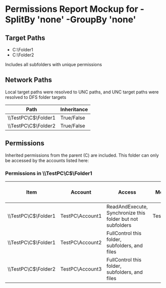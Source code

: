 # Permissions Report Mockup for -SplitBy 'none' -GroupBy 'none'

## Target Paths

- C:\Folder1
- C:\Folder2

Includes all subfolders with unique permissions

## Network Paths

Local target paths were resolved to UNC paths, and UNC target paths were resolved to DFS folder targets

| Path | Inheritance |
|------|-------------|
| \\\\TestPC\\C$\\Folder1 | True/False |
| \\\\TestPC\\C$\\Folder2 | True/False |

## Permissions

Inherited permissions from the parent (C) are included. This folder can only be accessed by the accounts listed here:

### Permissions in \\\\TestPC\\C$\\Folder1

| Item | Account | Access | Due to Membership In | Source of Access | Account Property 1 | Account Property 2 | etc. |
|------|--------|----------------------|------------------|------------------|------------------|------------------|------------------|
| \\\\TestPC\\C$\\Folder1 | TestPC\\Account1 | ReadAndExecute, Synchronize this folder but not subfolders | TestPC\\Group1 | Discretionary ACL | - | - | ... |
| \\\\TestPC\\C$\\Folder1 | TestPC\\Account2 | FullControl this folder, subfolders, and files | | Ownership | - | - | ... |
| \\\\TestPC\\C$\\Folder2 | TestPC\\Account3 | FullControl this folder, subfolders, and files | | Discretionary ACL | - | - | ... |
